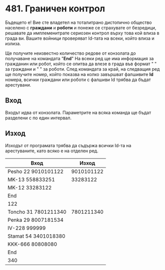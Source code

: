 # 481. Граничен контрол
Бъдещето е! Вие сте владетел на тоталитрано дистопично общество населено с **граждани** и **роботи** и понеже се страхувате от безредици, решавате да имплеменитрате сериозен контрол върху това кой влиза в града ви. Вашите войници проверяват Id-тата на всеки, който влиза и излиза.

Ще получите неизвестно количество редове от конзолата до получаване на командата "**End**" На всеки ред ще има информация за гражданин или робот, който се опитва да влезе в града във формат "**<name> <age> <id>**" за граждани и "**<model> <id>**" за роботи. След командата за край, на следващия ред ще получите номер, който показва на колко завършват фалшивите **Id** номера, всички граждани или роботи с фалшиви Id трябва да бъдат арестувани.

## Вход
Входът идва от конзолата. Параметрите на всяка команда ще бъдат разделени с по един интервал.

## Изход
Изходът от програмата трябва да съдържа всички Id-та на арестуваните, като всяко е на отделен ред.

| Вход                 | Изход      |
|----------------------|------------|
| Pesho 22 9010101122  | 9010101122 |
| MK-13 558833251      | 33283122   |
| MK-12 33283122       |            |
| End                  |            |
| 122                  |            |
| Toncho 31 7801211340 | 7801211340 |
| Penka 29 8007181534  |            |
| IV-228 999999        |            |
| Stamat 54 3401018380 |            |
| KKK-666 80808080     |            |
| End                  |            |
| 340                  |            |